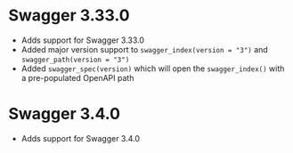 # Swagger 3.33.0

- Adds support for Swagger 3.33.0
- Added major version support to `swagger_index(version = "3")` and `swagger_path(version = "3")`
- Added `swagger_spec(version)` which will open the `swagger_index()` with a pre-populated OpenAPI path

# Swagger 3.4.0

- Adds support for Swagger 3.4.0
